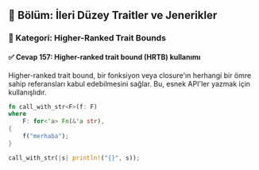 ## 📘 Bölüm: İleri Düzey Traitler ve Jenerikler  
### 🔹 Kategori: Higher-Ranked Trait Bounds  
#### ✅ Cevap 157: Higher-ranked trait bound (HRTB) kullanımı

Higher-ranked trait bound, bir fonksiyon veya closure'ın herhangi bir ömre sahip referansları kabul edebilmesini sağlar. Bu, esnek API'ler yazmak için kullanışlıdır.

```rust
fn call_with_str<F>(f: F)
where
    F: for<'a> Fn(&'a str),
{
    f("merhaba");
}

call_with_str(|s| println!("{}", s));
```
